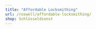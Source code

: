 ```yaml
---
title: "Affordable Locksmithing"
url: /roswell/affordable-locksmithing/
shop: Schlüsseldienst
---
```

